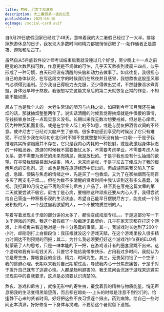 ```yaml
---
title: 熬夜、尼古丁和游戏
description: 大二暑假某一夜的反思
publishDate: 2025-08-16
ogImage: /social-card.avif
---
```

自6月29日放假回家已经过了48天，意味着我的大二暑假已经过了一大半。排除掉旅游休息的日子，我发现大多数时间和精力都被悄悄窃取了---始作俑者正是熬夜、游戏和尼古丁。

虽然自从5月底软件设计师考试结束后我就没睡过几个好觉，至少晚上十一点之前睡觉的次数屈指可数，作息更是不规律的可怕，几乎天天熬夜到凌晨三四点，似乎形成了一种习惯，白天已经没有清醒的头脑和动力去做事了。如此往复，我很担心自己的身体状况，在写这段文字的时候我仍在熬夜并且感冒，我想熬夜这股歪风邪气必须得到遏制。至少我自己得极力去克服，至少得做出尝试，不然就像温水煮青蛙，身体迟早垮于熬夜。我很想写完这篇文章后的第二天就恢复正常的作息，不知能不能如愿。

尼古丁也是我个人的一大老生常谈的陋习与内耗之处，如果到今年10月我还在抽烟的话，那就抽烟整整两年了。说实话清醒的时候我觉得抽烟就是件很傻的事情，花钱损害身体还一点现实意义没有。长期以来我无数次想要戒掉，但总是心痒痒，因为种种契机而复吸。或是在学业人际上的不如意，或是与朋友把酒言欢间的不经意。或许尼古丁已经对大脑产生了影响，很多本应感到享受的时候没了它只有难受。不过至少我在8月初东北行时不知不觉就整整16天没有抽一口烟---于是乎我推理其实所谓烟瘾并不存在，它只是我内心内耗的一种投射，或是我激起身体状态的一种触发器。旅游的时候我不需要担忧太多，不需要考虑学业，不需要考虑人际关系，更不需要为渺茫的未来而猜忌，我是放松的。于是乎我也没有什么抽烟的欲望。在平常我很容易因为做事、待人、未来而紧张，于是乎尼古丁便成为了我的缓解焦虑的安慰剂。这一点也是我在旅游经历中悟出的。但旅游回来我又陷入了空虚、急躁、懊恼与焦虑的情绪之中，先是买了一包香烟，又为了在家抽烟而花两百多买了两支电子烟。。。但在为数不多清醒的贤者时间中我认识到这有多么愚蠢，浅视。我打算10月份之前不再购买任何尼古丁产品了，甚至我在写完这篇文章的第二天就要尝试不吸它。尼古丁是心病，要根除这种顽疾还要从内心入手，我得尝试给自己营造一种积极乐观的生活状态。希望自己能早日摆脱尼古丁，能变成一个阳光积极的人，一个战胜自我欲望的人，一个不被物质控制的人。

写着写着发现关于烟的部分讲的太多了，都快变成戒烟专栏。。。于是这部分写一下关于游戏的问题。我这个暑假疯了一般痴迷无畏契约，几乎在家天天都在打这个游戏，上帝视角来看这绝对是一件十分愚蠢的事情。其一，我游戏时长达到了200个小时，却刚刚打上白银段位：我压根就没这个游戏天赋，在这个游戏里投入很多精力时间达不到预期的回报；其二，为什么我必须要打好这个游戏?排位赛的ELO机制蒙蔽了人的思考，只是一味本能的下一把，在游戏设计者的圈套里跳不出来。这个游戏和我有半毛钱关系，只要它不能给我带来快乐、占用我过多时间，我就认为它是寄生虫，靠吸食我的金钱、精力、时间为生。其三，无畏契约钻了一个空子：我的逃避心理。长期以来我对自己期望过高，导致我内心十分焦虑痛苦，于是乎对于提升自己就有了逃避心理。人都是趋利避害的，我无意间会沉迷于游戏来逃避实现现实中的自我要求，这点是必须要认识清楚的。

熬夜、游戏和尼古丁，就像无形中的寄生虫，蚕食着我的精神与物质能量，悄无声息把我的生活变得黑暗堕落，而且都在暗处---上头的时候是注意不到它们的。恰逢静下心来的贤者时间，好好把这些不良习惯逐个揪出，药到病除。给自己一些时间正本清源，好好修复一下身体与灵魂，不要给这个暑假留下遗憾。
